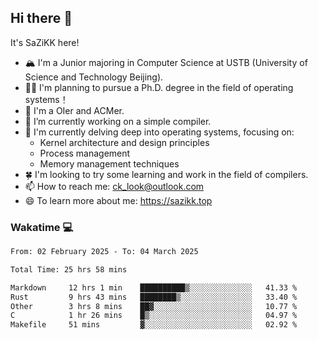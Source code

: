 ## Hi there 👋

It's SaZiKK here!

- 🏔️ I'm a Junior majoring in Computer Science  at USTB (University of Science and Technology Beijing).
- 🧑‍🎓 I'm planning to pursue a Ph.D. degree in the field of operating systems！
- 🚀 I'm a OIer and ACMer.
- 🔭 I’m currently working on a simple compiler.
- 🌱 I'm currently delving deep into operating systems, focusing on:
  - Kernel architecture and design principles
  - Process management
  - Memory management techniques
- 🍀 I'm looking to try some learning and work in the field of compilers.
- 📫 How to reach me: ck_look@outlook.com
- 😄 To learn more about me: https://sazikk.top

  
<!--
**SaZiKK/SaZiKK** is a ✨ _special_ ✨ repository because its `README.md` (this file) appears on your GitHub profile.

Here are some ideas to get you started:

- 🔭 I’m currently working on ...
- 🌱 I’m currently learning ...
- 👯 I’m looking to collaborate on ...
- 🤔 I’m looking for help with ...
- 💬 Ask me about ...
- 📫 How to reach me: ...
- 😄 Pronouns: ...
- ⚡ Fun fact: ...
-->

### Wakatime 💻

<!--START_SECTION:waka-->

```txt
From: 02 February 2025 - To: 04 March 2025

Total Time: 25 hrs 58 mins

Markdown     12 hrs 1 min    ██████████▒░░░░░░░░░░░░░░   41.33 %
Rust         9 hrs 43 mins   ████████▒░░░░░░░░░░░░░░░░   33.40 %
Other        3 hrs 8 mins    ██▓░░░░░░░░░░░░░░░░░░░░░░   10.77 %
C            1 hr 26 mins    █▒░░░░░░░░░░░░░░░░░░░░░░░   04.97 %
Makefile     51 mins         ▓░░░░░░░░░░░░░░░░░░░░░░░░   02.92 %
```

<!--END_SECTION:waka-->
